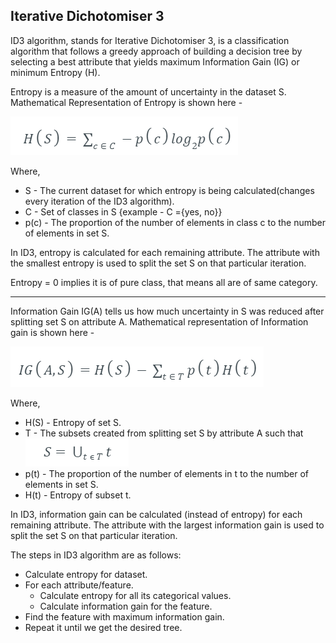 ## Iterative Dichotomiser 3

ID3 algorithm, stands for Iterative Dichotomiser 3, is a classification algorithm that follows a greedy approach of building a decision tree by selecting a best attribute that yields maximum Information Gain (IG) or minimum Entropy (H).

Entropy is a measure of the amount of uncertainty in the dataset S. Mathematical Representation of Entropy is shown here -

![Entropy](./assets/entropy.png)

Where,

- S - The current dataset for which entropy is being calculated(changes every iteration of the ID3 algorithm).
- C - Set of classes in S {example - C ={yes, no}}
- p(c) - The proportion of the number of elements in class c to the number of elements in set S.


In ID3, entropy is calculated for each remaining attribute. The attribute with the smallest entropy is used to split the set S on that particular iteration.

Entropy = 0 implies it is of pure class, that means all are of same category.

----------------------------------------------------------------------

Information Gain IG(A) tells us how much uncertainty in S was reduced after splitting set S on attribute A. Mathematical representation of Information gain is shown here -

![Information Gain](./assets/info_gain.png)

Where,

- H(S) - Entropy of set S.
- T - The subsets created from splitting set S by attribute A such that
    ![Alt text](./assets/u_t_s.png)
- p(t) - The proportion of the number of elements in t to the number of elements in set S.
- H(t) - Entropy of subset t.

In ID3, information gain can be calculated (instead of entropy) for each remaining attribute. The attribute with the largest information gain is used to split the set S on that particular iteration.

The steps in ID3 algorithm are as follows:

- Calculate entropy for dataset.
- For each attribute/feature.
  - Calculate entropy for all its categorical values.
  - Calculate information gain for the feature.
- Find the feature with maximum information gain.
- Repeat it until we get the desired tree.